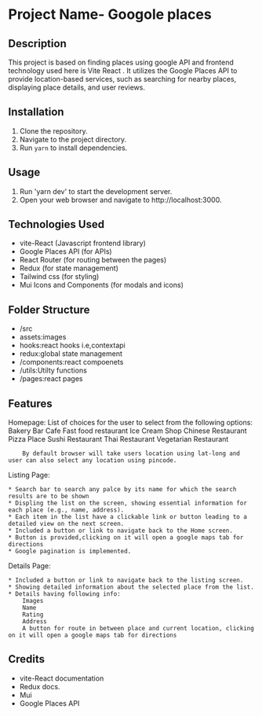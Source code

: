 
# Project Name- Googole places

## Description
This project is based on finding places using google API and frontend technology used here is Vite React .
It utilizes the Google Places API to provide location-based services, such as searching for nearby places, displaying place details, and user reviews.

## Installation
1. Clone the repository.
2. Navigate to the project directory.
3. Run `yarn` to install dependencies.


## Usage
1. Run 'yarn dev' to start the development server.
2. Open your web browser and navigate to http://localhost:3000.

## Technologies Used
- vite-React (Javascript frontend library)
- Google Places API (for APIs)
- React Router (for routing between the pages)
- Redux (for state management)
- Tailwind css (for styling)
- Mui Icons and Components (for modals and icons)

## Folder Structure
- /src
- assets:images
- hooks:react hooks i.e,contextapi
- redux:global state management
- /components:react compoenets
- /utils:Utilty functions
- /pages:react pages

## Features
Homepage:
        List of choices for the user to select from the following options:
        Bakery
        Bar
        Cafe
        Fast food restaurant
        Ice Cream Shop
        Chinese Restaurant 
        Pizza Place
        Sushi Restaurant
        Thai Restaurant
        Vegetarian Restaurant

        By default browser will take users location using lat-long and user can also select any location using pincode.

Listing Page:

    * Search bar to search any palce by its name for which the search results are to be shown
    * Displing the list on the screen, showing essential information for each place (e.g., name, address). 
    * Each item in the list have a clickable link or button leading to a detailed view on the next screen.
    * Included a button or link to navigate back to the Home screen. 
    * Button is provided,clicking on it will open a google maps tab for directions
    * Google pagination is implemented.

Details Page:

    * Included a button or link to navigate back to the listing screen.
    * Showing detailed information about the selected place from the list.
    * Details having following info:
        Images
        Name
        Rating
        Address
        A button for route in between place and current location, clicking on it will open a google maps tab for directions

## Credits
- vite-React documentation
- Redux docs.
- Mui
- Google Places API


